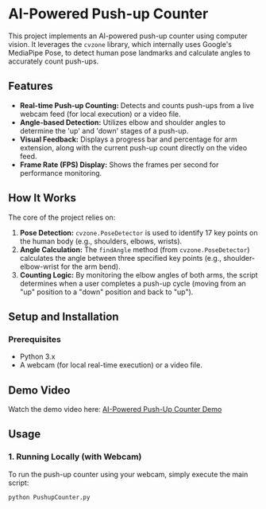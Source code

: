 # AI-Powered Push-up Counter

This project implements an AI-powered push-up counter using computer vision. It leverages the `cvzone` library, which internally uses Google's MediaPipe Pose, to detect human pose landmarks and calculate angles to accurately count push-ups.

## Features

* **Real-time Push-up Counting:** Detects and counts push-ups from a live webcam feed (for local execution) or a video file.
* **Angle-based Detection:** Utilizes elbow and shoulder angles to determine the 'up' and 'down' stages of a push-up.
* **Visual Feedback:** Displays a progress bar and percentage for arm extension, along with the current push-up count directly on the video feed.
* **Frame Rate (FPS) Display:** Shows the frames per second for performance monitoring.

## How It Works

The core of the project relies on:
1.  **Pose Detection:** `cvzone.PoseDetector` is used to identify 17 key points on the human body (e.g., shoulders, elbows, wrists).
2.  **Angle Calculation:** The `findAngle` method (from `cvzone.PoseDetector`) calculates the angle between three specified key points (e.g., shoulder-elbow-wrist for the arm bend).
3.  **Counting Logic:** By monitoring the elbow angles of both arms, the script determines when a user completes a push-up cycle (moving from an "up" position to a "down" position and back to "up").

## Setup and Installation

### Prerequisites

* Python 3.x
* A webcam (for local real-time execution) or a video file.

## Demo Video

Watch the demo video here: [AI-Powered Push-Up Counter Demo](https://drive.google.com/file/d/1KmEe3fMgXK9wJHf4zUQSW88MoJActzm1/view?usp=sharing)



## Usage

### 1. Running Locally (with Webcam)

To run the push-up counter using your webcam, simply execute the main script:

```bash
python PushupCounter.py
